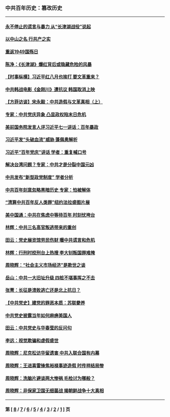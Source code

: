 ### 中共百年历史：篡改历史
---
#### [永不停止的谎言与暴力 从“长津湖战役”说起](../../pages/nf1176115/n13494094.md?07180430) 
#### [以中山之名 行共产之实](../../pages/nf1176115/n13346437.md?07180430) 
#### [重返1949国殇日](../../pages/nf1176115/n13346372.md?07180430) 
#### [陈净：《长津湖》爆红背后或隐藏危险的风暴](../../pages/nf1176115/n13314364.md?07180430) 
#### [【时事纵横】习近平红八月也挨打 要文革重来？](../../pages/nf1176115/n13231393.md?07180430) 
#### [中共韩战电影《金刚川》遭抗议 韩国取消上映](../../pages/nf1176115/n13219114.md?07180430) 
#### [【方菲访谈】宋永毅：中共造假与文革真相（上）](../../pages/nf1176115/n13200760.md?07180430) 
#### [专家：中共党庆异象 凸显政权陷末日危机](../../pages/nf1176115/n13067084.md?07180430) 
#### [美前国务院发言人评习近平七一讲话：百年暴政](../../pages/nf1176115/n13066986.md?07180430) 
#### [习近平发“头破血流”威胁 蓬佩奥解析](../../pages/nf1176115/n13063604.md?07180430) 
#### [习近平“百年党庆”讲话 学者：重复喊口号](../../pages/nf1176115/n13061411.md?07180430) 
#### [解决台湾问题？专家：中共才是分裂中国元凶](../../pages/nf1176115/n13060811.md?07180430) 
#### [中共发布“新型政党制度” 学者分析](../../pages/nf1176115/n13056354.md?07180430) 
#### [中共百年刻意忽略黑暗历史 专家：怕被解体](../../pages/nf1176115/n13056056.md?07180430) 
#### [“清算中共百年反人类罪”纽约法拉盛图片展](../../pages/nf1176115/n13052220.md?07180430) 
#### [美中国通：中共在焦虑中等待百年 时刻忧垮台](../../pages/nf1176115/n13048820.md?07180430) 
#### [林辉：中共三名高官叛逃带来的重创](../../pages/nf1176115/n13035206.md?07180430) 
#### [田云：党史展览馆劳民伤财 曝中共谎言和危机](../../pages/nf1176115/n13033900.md?07180430) 
#### [林辉：行刑时绞刑台上热搜 李大钊叛国罪难掩](../../pages/nf1176115/n13031965.md?07180430) 
#### [周晓辉：“社会主义市场经济”是欺世之谈](../../pages/nf1176115/n13024090.md?07180430) 
#### [岳山：中共一大旧址升级 四桩不堪事挥之不去](../../pages/nf1176115/n13021697.md?07180430) 
#### [张菁：长征是溃败逃亡还是北上抗日？](../../pages/nf1176115/n13020585.md?07180430) 
#### [【中共党史】建党的罪恶本质：苏联豢养](../../pages/nf1176115/n13011888.md?07180430) 
#### [中共党史披露当年如何麻痹美国人](../../pages/nf1176115/n12966400.md?07180430) 
#### [田云：中共党史与华春莹的反问句](../../pages/nf1176115/n12765178.md?07180430) 
#### [李远：视觉欺骗和虚假盛世](../../pages/nf1176115/n12993376.md?07180430) 
#### [周晓辉：尼克松访华留遗害 中共入联合国有内幕](../../pages/nf1176115/n12991422.md?07180430) 
#### [周晓辉：王进喜雷锋焦裕禄事迹造假 时传祥结局惨](../../pages/nf1176115/n12985497.md?07180430) 
#### [周晓辉：洗脑片避谈两大惨祸 毛检讨为哪般？](../../pages/nf1176115/n12971285.md?07180430) 
#### [周晓辉：非保家卫国无细菌战 揭朝鲜战争十大真相](../../pages/nf1176115/n12954161.md?07180430) 

---
#### 第 [ [8](./8.md?07180430) / [7](./7.md?07180430) / [6](./6.md?07180430) / [5](./5.md?07180430) / [4](./4.md?07180430) / [3](./3.md?07180430) / [2](./2.md?07180430) / [1](./1.md?07180430) ] 页
